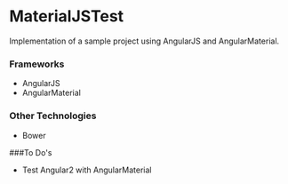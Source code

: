 # MaterialJSTest
Implementation of a sample project using AngularJS and AngularMaterial.

### Frameworks
- AngularJS
- AngularMaterial

### Other Technologies
- Bower

###To Do's
- Test Angular2 with AngularMaterial
